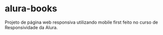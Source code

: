 # alura-books
Projeto de página web responsiva utilizando mobile first feito no curso de Responsividade da Alura. 
